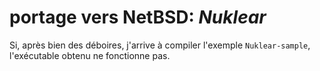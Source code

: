 # portage vers NetBSD: _Nuklear_

Si, après bien des déboires, j'arrive à compiler l'exemple `Nuklear-sample`,  l'exécutable obtenu ne fonctionne pas.
